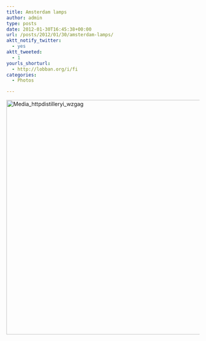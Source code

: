 ```yaml
---
title: Amsterdam lamps
author: admin
type: posts
date: 2012-01-30T16:45:38+00:00
url: /posts/2012/01/30/amsterdam-lamps/
aktt_notify_twitter:
  - yes
aktt_tweeted:
  - 1
yourls_shorturl:
  - http://lobban.org/i/fi
categories:
  - Photos

---
```

<div class='posterous_autopost'>
  <a href="http://instagr.am/p/mQB-5/"></p> 
  
  <div class='p_embed p_image_embed'>
    <a href="http://getfile7.posterous.com/getfile/files.posterous.com/nonimage/bssppeemFDhqcpIurgutbojrEBFtxcmoDvBozyBzrspFmdjzEvhazsykkalj/media_httpdistilleryi_wzgag.jpg.scaled1000.jpg"><img alt="Media_httpdistilleryi_wzgag" height="612" src="https://getfile7.posterous.com/getfile/files.posterous.com/nonimage/bssppeemFDhqcpIurgutbojrEBFtxcmoDvBozyBzrspFmdjzEvhazsykkalj/media_httpdistilleryi_wzgag.jpg.scaled1000.jpg" width="612" /></a>
  </div>
  
  <p>
    </a></div>